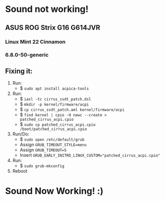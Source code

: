 # Sound not working!

## ASUS ROG Strix G16 G614JVR
### Linux Mint 22 Cinnamon
### 6.8.0-50-generic

## Fixing it:

1. Run:
    - $ ```sudo apt install acpica-tools```
2. Run:
    - $ ```iasl -tc cirrus_ssdt_patch.dsl```
    - $ ```mkdir -p kernel/firmware/acpi```
    - $ ```cp cirrus_ssdt_patch.aml kernel/firmware/acpi```
    - $ ```find kernel | cpio -H newc --create > patched_cirrus_acpi.cpio```
    - $ ```sudo cp patched_cirrus_acpi.cpio /boot/patched_cirrus_acpi.cpio```
3. Run/Do:
    - $ ```sudo open /etc/default/grub```
    - Assign ```GRUB_TIMEOUT_STYLE=menu```
    - Assign ```GRUB_TIMEOUT=5```
    - Insert ```GRUB_EARLY_INITRD_LINUX_CUSTOM="patched_cirrus_acpi.cpio"```
4. Run:
    - $ ```sudo grub-mkconfig```
5. Reboot

# Sound Now Working! :)
